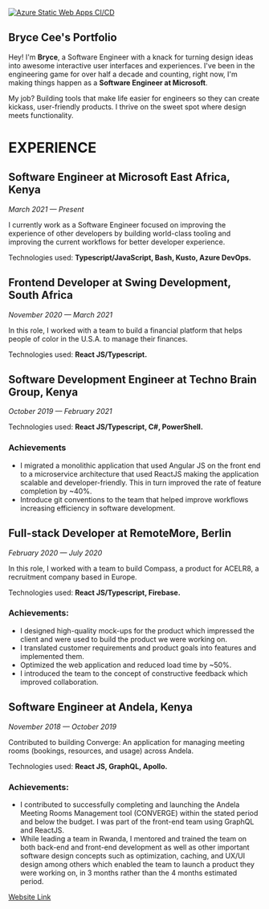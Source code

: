 [![Azure Static Web Apps CI/CD](https://github.com/Bryan-Cee/Bryan-Cee.github.io/actions/workflows/azure-static-web-apps-calm-cliff-020407010.yml/badge.svg?branch=main)](https://github.com/Bryan-Cee/Bryan-Cee.github.io/actions/workflows/azure-static-web-apps-calm-cliff-020407010.yml)

## Bryce Cee's Portfolio

Hey! I'm **Bryce**, a Software Engineer with a knack for turning design ideas into awesome interactive user interfaces and experiences. I've been in the engineering game for over half a decade and counting, right now, I'm making things happen as a **Software Engineer at Microsoft**.

My job? Building tools that make life easier for engineers so they can create kickass, user-friendly products. I thrive on the sweet spot where design meets functionality.

# EXPERIENCE

## Software Engineer at Microsoft East Africa, Kenya

_March 2021 — Present_

I currently work as a Software Engineer focused on improving the experience of other developers by building world-class tooling and improving the current workflows for better developer experience.

Technologies used: **Typescript/JavaScript, Bash, Kusto, Azure DevOps.**

## Frontend Developer at Swing Development, South Africa

_November 2020 — March 2021_

In this role, I worked with a team to build a financial platform that helps people of color in the U.S.A. to manage their finances.

Technologies used: **React JS/Typescript.**

## Software Development Engineer at Techno Brain Group, Kenya

_October 2019 — February 2021_

Technologies used: **React JS/Typescript, C#, PowerShell.**

### Achievements

- I migrated a monolithic application that used Angular JS on the front end to a microservice architecture that used ReactJS making the application scalable and developer-friendly. This in turn improved the rate of feature completion by ~40%.
- Introduce git conventions to the team that helped improve workflows increasing efficiency in software development.

## Full-stack Developer at RemoteMore, Berlin

_February 2020 — July 2020_

In this role, I worked with a team to build Compass, a product for ACELR8, a recruitment company based in Europe.

Technologies used: **React JS/Typescript, Firebase.**

### Achievements:

- I designed high-quality mock-ups for the product which impressed the client and were used to build the product we were working on.
- I translated customer requirements and product goals into features and implemented them.
- Optimized the web application and reduced load time by ~50%.
- I introduced the team to the concept of constructive feedback which improved collaboration.

## Software Engineer at Andela, Kenya

_November 2018 — October 2019_

Contributed to building Converge: An application for managing meeting rooms (bookings, resources, and usage) across Andela.

Technologies used: **React JS, GraphQL, Apollo.**

### Achievements:

- I contributed to successfully completing and launching the Andela Meeting Rooms Management tool (CONVERGE) within the stated period and below the budget. I was part of the front-end team using GraphQL and ReactJS.
- While leading a team in Rwanda, I mentored and trained the team on both back-end and front-end development as well as other important software design concepts such as optimization, caching, and UX/UI design among others which enabled the team to launch a product they were working on, in 3 months rather than the 4 months estimated period.

[Website Link](https://brycesweb.com)
